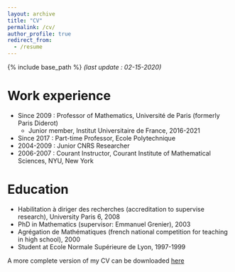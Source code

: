 ```yaml
---
layout: archive
title: "CV"
permalink: /cv/
author_profile: true
redirect_from:
  - /resume
---
```


{% include base_path %}
_(last update : 02-15-2020)_



Work experience
======

* Since 2009 : Professor of Mathematics, Université de Paris (formerly Paris Diderot)
  * Junior member, Institut Universitaire de France, 2016-2021
* Since 2017 : Part-time Professor, Ecole Polytechnique  
* 2004-2009 :  Junior CNRS Researcher
* 2006-2007 : Courant Instructor, Courant Institute of Mathematical Sciences, NYU, New York
  
  
Education
======

* Habilitation à diriger des recherches (accreditation to supervise research), University Paris 6, 2008
* PhD in Mathematics (supervisor: Emmanuel Grenier), 2003
* Agrégation de Mathématiques (french national competition for teaching in high school), 2000
* Student at Ecole Normale Supérieure de Lyon, 1997-1999 

A more complete version of my CV can be downloaded [here](/files/cv.pdf)



